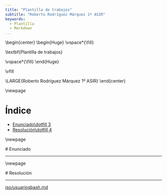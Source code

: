 ```yaml
---
title: "Plantilla de trabajos"
subtitle: "Roberto Rodríguez Márquez 1º ASIR"
keywords:
  - Plantilla
  - Markdown
...
```


\begin{center}
\begin{Huge}
\vspace*{\fill}

\textbf{Plantilla de trabajos}

\vspace*{\fill}
\end{Huge}

\vfill

\LARGE{Roberto Rodríguez Márquez 1º ASIR}
\end{center}


\newpage

# Índice
- [Enunciado\dotfill 3](#id-section1)
- [Resolución\dotfill 4](#id-section2)

\newpage
<div id='id-section1'/>
# Enunciado

---

\newpage
<div id='id-section2'/>
# Resolución

---


[iso/usuariosbash.md](iso/usuariosbash.md)
